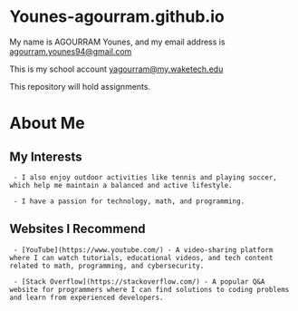 # Younes-agourram.github.io

My name is AGOURRAM Younes, and my email address is agourram.younes94@gmail.com

This is my school account yagourram@my.waketech.edu

This repository will hold assignments.

# About Me

## My Interests

     - I also enjoy outdoor activities like tennis and playing soccer, which help me maintain a balanced and active lifestyle.

     - I have a passion for technology, math, and programming.
     
## Websites I Recommend

     - [YouTube](https://www.youtube.com/) - A video-sharing platform where I can watch tutorials, educational videos, and tech content related to math, programming, and cybersecurity.

     - [Stack Overflow](https://stackoverflow.com/) - A popular Q&A website for programmers where I can find solutions to coding problems and learn from experienced developers.

